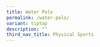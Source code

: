 ```yaml
---
title: Water Polo
permalink: /water-polo/
variant: tiptap
description: ""
third_nav_title: Physical Sports
---
```

